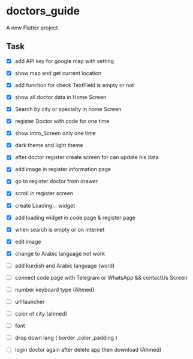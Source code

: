 # doctors_guide

A new Flutter project.

## Task

- [X] add API key for google map with setting
- [X] show map and get current location 
- [x] add function for check TextField is empty or not
- [X] show all doctor data in Home Screen 
- [X] Search by city or specialty in home Screen
- [x] register Doctor with code for one time
- [x] show intro_Screen only one time
- [x] dark theme and light theme
- [x] after doctor register create screen for can update his data
- [x] add image in register information page
- [X] go to register doctor from drawer 
- [x] scroll in register screen
- [x] create Loading... widget
- [x] add loading widget in code page & register page
- [X] when search is empty or on internet 
- [X] edit image
- [x] change to Arabic language not work
- [ ] add kurdish and Arabic language (word) 
- [ ] connect code page with Telegram or WhatsApp  && contactUs Screen 
- [ ] number keyboard type (Ahmed)
- [ ] url launcher
- [ ] color of city (ahmed)
- [ ] font 
- [ ] drop down lang ( border ,color ,padding )
- [ ] login doctor again after delete app then download  (Ahmed)







